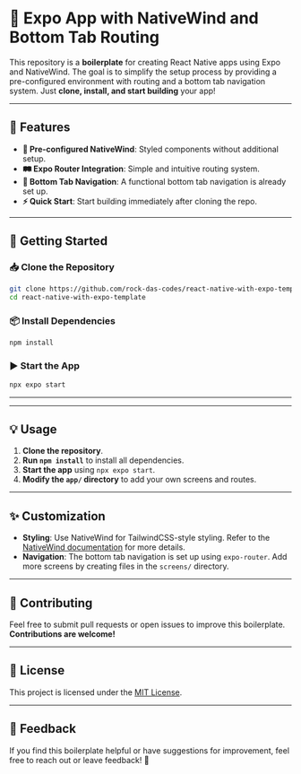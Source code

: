 # 🚀 Expo App with NativeWind and Bottom Tab Routing

This repository is a **boilerplate** for creating React Native apps using Expo and NativeWind. The goal is to simplify the setup process by providing a pre-configured environment with routing and a bottom tab navigation system. Just **clone, install, and start building** your app!

---

## 🌟 Features

- **🔧 Pre-configured NativeWind**: Styled components without additional setup.
- **🛤️ Expo Router Integration**: Simple and intuitive routing system.
- **📱 Bottom Tab Navigation**: A functional bottom tab navigation is already set up.
- **⚡ Quick Start**: Start building immediately after cloning the repo.

---

## 🏁 Getting Started

### 📥 Clone the Repository
```bash
git clone https://github.com/rock-das-codes/react-native-with-expo-template
cd react-native-with-expo-template
```

### 📦 Install Dependencies
```bash
npm install
```

### ▶️ Start the App
```bash
npx expo start
```

---



---

## 💡 Usage

1. **Clone the repository**.
2. **Run `npm install`** to install all dependencies.
3. **Start the app** using `npx expo start`.
4. **Modify the `app/` directory** to add your own screens and routes.

---

## ✨ Customization

- **Styling**: Use NativeWind for TailwindCSS-style styling. Refer to the [NativeWind documentation](https://www.nativewind.dev/) for more details.
- **Navigation**: The bottom tab navigation is set up using `expo-router`. Add more screens by creating files in the `screens/` directory.

---

## 🤝 Contributing

Feel free to submit pull requests or open issues to improve this boilerplate. **Contributions are welcome!**

---

## 📜 License

This project is licensed under the [MIT License](LICENSE).

---

## 💬 Feedback

If you find this boilerplate helpful or have suggestions for improvement, feel free to reach out or leave feedback! 🚀


